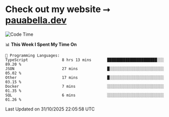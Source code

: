 # Check out my website ⭢ [pauabella.dev](https://pauabella.dev)

<!--START_SECTION:waka-->
![Code Time](http://img.shields.io/badge/Code%20Time-4%2C931%20hrs-blue)

📊 **This Week I Spent My Time On** 

```text
💬 Programming Languages: 
TypeScript               8 hrs 13 mins       ██████████████████████░░░   89.20 % 
JSON                     27 mins             █░░░░░░░░░░░░░░░░░░░░░░░░   05.02 % 
Other                    17 mins             █░░░░░░░░░░░░░░░░░░░░░░░░   03.15 % 
Docker                   7 mins              ░░░░░░░░░░░░░░░░░░░░░░░░░   01.35 % 
SQL                      6 mins              ░░░░░░░░░░░░░░░░░░░░░░░░░   01.26 % 
```


 Last Updated on 31/10/2025 22:05:58 UTC
<!--END_SECTION:waka-->
